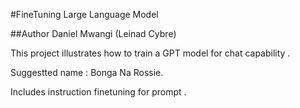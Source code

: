 #FineTuning Large Language Model

##Author Daniel Mwangi (Leinad Cybre)

This project illustrates how to train a GPT model for chat capability .

Suggestted name : Bonga Na Rossie.

Includes instruction finetuning for prompt .
